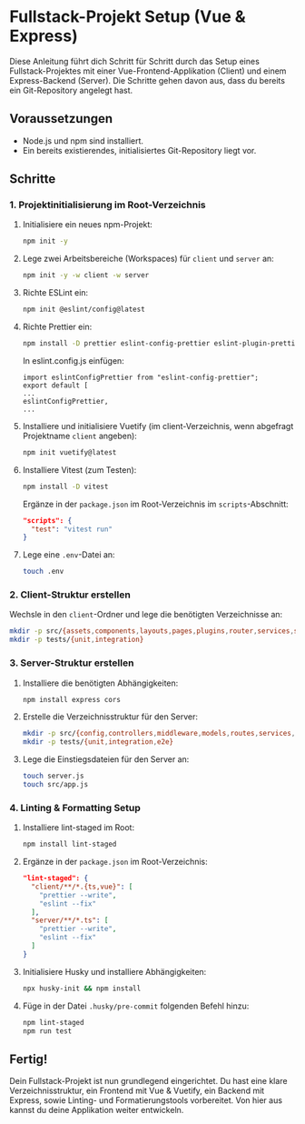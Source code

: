 # Fullstack-Projekt Setup (Vue & Express)

Diese Anleitung führt dich Schritt für Schritt durch das Setup eines Fullstack-Projektes mit einer Vue-Frontend-Applikation (Client) und einem Express-Backend (Server). Die Schritte gehen davon aus, dass du bereits ein Git-Repository angelegt hast.

## Voraussetzungen

- Node.js und npm sind installiert.
- Ein bereits existierendes, initialisiertes Git-Repository liegt vor.

## Schritte

### 1. Projektinitialisierung im Root-Verzeichnis

1. Initialisiere ein neues npm-Projekt:  
   ```bash
   npm init -y
   ```

2. Lege zwei Arbeitsbereiche (Workspaces) für `client` und `server` an:  
   ```bash
   npm init -y -w client -w server
   ```

3. Richte ESLint ein:  
   ```bash
   npm init @eslint/config@latest
   ```

4. Richte Prettier ein:  
   ```bash
   npm install -D prettier eslint-config-prettier eslint-plugin-prettier
   ```
   In eslint.config.js einfügen:
   ```
   import eslintConfigPrettier from "eslint-config-prettier";
   export default [
   ...
   eslintConfigPrettier,
   ...
   ```

4. Installiere und initialisiere Vuetify (im client-Verzeichnis, wenn abgefragt Projektname `client` angeben):  
   ```bash
   npm init vuetify@latest
   ```

5. Installiere Vitest (zum Testen):  
   ```bash
   npm install -D vitest
   ```
   Ergänze in der `package.json` im Root-Verzeichnis im `scripts`-Abschnitt:
   ```json
   "scripts": {
     "test": "vitest run"
   }
   ```

6. Lege eine `.env`-Datei an:  
   ```bash
   touch .env
   ```

### 2. Client-Struktur erstellen

Wechsle in den `client`-Ordner und lege die benötigten Verzeichnisse an:

```bash
mkdir -p src/{assets,components,layouts,pages,plugins,router,services,stores,styles,types,utils}
mkdir -p tests/{unit,integration}
```

### 3. Server-Struktur erstellen

1. Installiere die benötigten Abhängigkeiten:  
   ```bash
   npm install express cors
   ```

2. Erstelle die Verzeichnisstruktur für den Server:
   ```bash
   mkdir -p src/{config,controllers,middleware,models,routes,services,types,utils}
   mkdir -p tests/{unit,integration,e2e}
   ```

3. Lege die Einstiegsdateien für den Server an:
   ```bash
   touch server.js
   touch src/app.js
   ```

### 4. Linting & Formatting Setup

1. Installiere lint-staged im Root:
   ```bash
   npm install lint-staged
   ```

2. Ergänze in der `package.json` im Root-Verzeichnis:
   ```json
   "lint-staged": {
     "client/**/*.{ts,vue}": [
       "prettier --write",
       "eslint --fix"
     ],
     "server/**/*.ts": [
       "prettier --write",
       "eslint --fix"
     ]
   }
   ```

3. Initialisiere Husky und installiere Abhängigkeiten:
   ```bash
   npx husky-init && npm install
   ```

4. Füge in der Datei `.husky/pre-commit` folgenden Befehl hinzu:
   ```bash
   npm lint-staged
   npm run test
   ```

## Fertig!

Dein Fullstack-Projekt ist nun grundlegend eingerichtet. Du hast eine klare Verzeichnisstruktur, ein Frontend mit Vue & Vuetify, ein Backend mit Express, sowie Linting- und Formatierungstools vorbereitet. Von hier aus kannst du deine Applikation weiter entwickeln.
